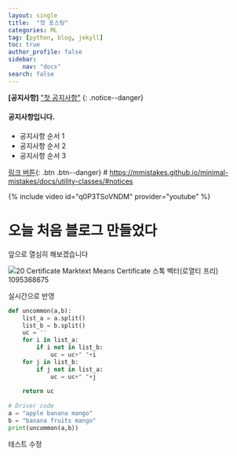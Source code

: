 ```yaml
---
layout: single
title:  "첫 포스팅"
categories: ML
tag: [python, blog, jekyll]
toc: true
author_profile: false
sidebar:
    nav: "docs"
search: false
---
```

**[공지사항]** ["첫 공지사항"](https://www.naver.com)
{: .notice--danger}

<div class="notice--success">
<h4>공지사항입니다.</h4>
<ul>
    <li>공지사항 순서 1</li>
    <li>공지사항 순서 2</li>
    <li>공지사항 순서 3</li>
</ul>
</div>

[링크 버튼](https://google.com){: .btn .btn--danger} # https://mmistakes.github.io/minimal-mistakes/docs/utility-classes/#notices

{% include video id="q0P3TSoVNDM" provider="youtube" %}

# 오늘 처음 블로그 만들었다


앞으로 열심히 해보겠습니다

![20 Certificate Marktext Means Certificate 스톡 벡터(로열티 프리) 1095368675](https://image.shutterstock.com/image-vector/20-certificate-marktext-means-260nw-1095368675.jpg)

실시간으로 반영


```python
def uncommon(a,b):
    list_a = a.split()
    list_b = b.split()
    uc = ''
    for i in list_a:
        if i not in list_b:
            uc = uc+" "+i
    for j in list_b:
        if j not in list_a:
            uc = uc+" "+j
  
    return uc
  
# Driver code
a = "apple banana mango"
b = "banana fruits mango"
print(uncommon(a,b))
```

테스트 수정